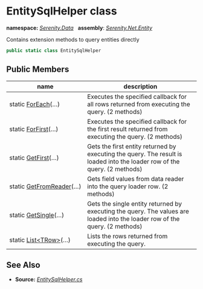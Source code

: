 # EntitySqlHelper class
**namespace:** *[Serenity.Data](../README.md#serenity.data-namespace)*   **assembly**: *[Serenity.Net.Entity](../README.md)*

Contains extension methods to query entities directly

```csharp
public static class EntitySqlHelper
```

## Public Members

| name | description |
| --- | --- |
| static [ForEach](EntitySqlHelper/ForEach.md)(…) | Executes the specified callback for all rows returned from executing the query. (2 methods) |
| static [ForFirst](EntitySqlHelper/ForFirst.md)(…) | Executes the specified callback for the first result returned from executing the query. (2 methods) |
| static [GetFirst](EntitySqlHelper/GetFirst.md)(…) | Gets the first entity returned by executing the query. The result is loaded into the loader row of the query. (2 methods) |
| static [GetFromReader](EntitySqlHelper/GetFromReader.md)(…) | Gets field values from data reader into the query loader row. (2 methods) |
| static [GetSingle](EntitySqlHelper/GetSingle.md)(…) | Gets the single entity returned by executing the query. The values are loaded into the loader row of the query. (2 methods) |
| static [List&lt;TRow&gt;](EntitySqlHelper/List.md)(…) | Lists the rows returned from executing the query. |

## See Also

* **Source:** *[EntitySqlHelper.cs](https://github.com/serenity-is/Serenity/blob/master/src/Serenity.Net.Entity/Extensions/EntitySqlHelper.cs)*